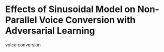 # Effects of Sinusoidal Model on Non-Parallel Voice Conversion with Adversarial Learning
voice conversion
